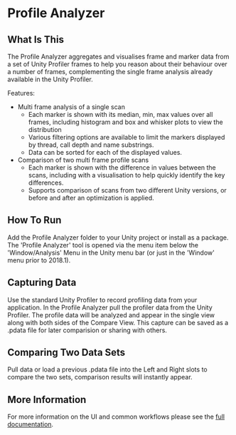 # Profile Analyzer

## What Is This
The Profile Analyzer aggregates and visualises frame and marker data from a set of Unity Profiler frames to help you reason about their behaviour over a number of frames, complementing the single frame analysis already available in the Unity Profiler.


Features:
* Multi frame analysis of a single scan
  * Each marker is shown with its median, min, max values over all frames, including histogram and box and whisker plots to view the distribution
  * Various filtering options are available to limit the markers displayed by thread, call depth and name substrings.
  * Data can be sorted for each of the displayed values.
* Comparison of two multi frame profile scans
  * Each marker is shown with the difference in values between the scans, including with a visualisation to help quickly identify the key differences.
  * Supports comparison of scans from two different Unity versions, or before and after an optimization is applied.

## How To Run
Add the Profile Analyzer folder to your Unity project or install as a package.
The 'Profile Analyzer' tool is opened via the menu item below the 'Window/Analysis' Menu in the Unity menu bar (or just in the 'Window' menu prior to 2018.1).

## Capturing Data
Use the standard Unity Profiler to record profiling data from your application.
In the Profile Analyzer pull the profiler data from the Unity Profiler.
The profile data will be analyzed and appear in the single view along with both sides of the Compare View.
This capture can be saved as a .pdata file for later comparision or sharing with others.

## Comparing Two Data Sets
Pull data or load a previous .pdata file into the Left and Right slots to compare the two sets, comparison results will instantly appear.

## More Information
For more information on the UI and common workflows please see the [full documentation](Documentation~/index.md).


